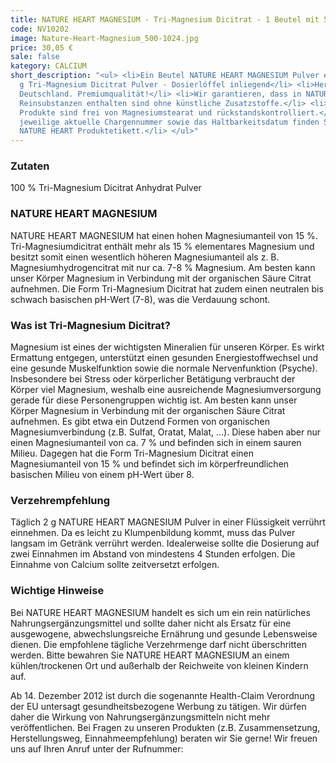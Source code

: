 ```yaml
---
title: NATURE HEART MAGNESIUM - Tri-Magnesium Dicitrat - 1 Beutel mit 500 g Pulver
code: NV10202
image: Nature-Heart-Magnesium_500-1024.jpg
price: 30,05 €
sale: false
kategory: CALCIUM
short_description: "<ul> <li>Ein Beutel NATURE HEART MAGNESIUM Pulver enthält 500
  g Tri-Magnesium Dicitrat Pulver - Dosierlöffel inliegend</li> <li>Herstellungsort
  Deutschland. Premiumqualität!</li> <li>Wir garantieren, dass in NATURE HEART Produkten
  Reinsubstanzen enthalten sind ohne künstliche Zusatzstoffe.</li> <li>NATURE HEART
  Produkte sind frei von Magnesiumstearat und rückstandskontrolliert.</li> <li>Die
  jeweilige aktuelle Chargennummer sowie das Haltbarkeitsdatum finden Sie auf dem
  NATURE HEART Produktetikett.</li> </ul>"
---
```


<h3>Zutaten</h3>
<p>
  100 % Tri-Magnesium Dicitrat Anhydrat Pulver
</p>

<h3>NATURE HEART MAGNESIUM</h3>
<p>
  NATURE HEART MAGNESIUM hat einen hohen Magnesiumanteil von 15 %.
  Tri-Magnesiumdicitrat enthält mehr als 15 % elementares Magnesium und besitzt somit einen wesentlich höheren Magnesiumanteil als z. B. Magnesiumhydrogencitrat mit nur ca. 7-8 % Magnesium. Am besten kann unser Körper Magnesium in Verbindung mit der organischen Säure Citrat aufnehmen. Die Form Tri-Magnesium Dicitrat hat zudem einen neutralen bis schwach basischen pH-Wert (7-8), was die Verdauung schont.
</p>

<h3>Was ist Tri-Magnesium Dicitrat?</h3>
<p>
  Magnesium ist eines der wichtigsten Mineralien für unseren Körper. Es wirkt Ermattung entgegen, unterstützt einen gesunden Energiestoffwechsel und eine gesunde Muskelfunktion sowie die normale Nervenfunktion (Psyche). Insbesondere bei Stress oder körperlicher Betätigung verbraucht der Körper viel Magnesium, weshalb eine ausreichende Magnesiumversorgung gerade für diese Personengruppen wichtig ist. Am besten kann unser Körper Magnesium in Verbindung mit der organischen Säure Citrat aufnehmen. Es gibt etwa ein Dutzend Formen von organischen Magnesiumverbindung (z.B. Sulfat, Oratat, Malat, …). Diese haben aber nur einen Magnesiumanteil von ca. 7 % und befinden sich in einem sauren Milieu. Dagegen hat die Form Tri-Magnesium Dicitrat einen Magnesiumanteil von 15 % und befindet sich im körperfreundlichen basischen Milieu von einem pH-Wert über 8.
</p>

<h3>Verzehrempfehlung</h3>
<p>
  Täglich 2 g NATURE HEART MAGNESIUM Pulver in einer Flüssigkeit verrührt einnehmen. Da es leicht zu Klumpenbildung kommt, muss das Pulver langsam im Getränk verrührt werden. Idealerweise sollte die Dosierung auf zwei Einnahmen im Abstand von mindestens 4 Stunden erfolgen. Die Einnahme von Calcium sollte zeitversetzt erfolgen.
</p>

<h3>Wichtige Hinweise</h3>
<p>
  Bei NATURE HEART MAGNESIUM handelt es sich um ein rein natürliches Nahrungsergänzungsmittel und sollte daher nicht als Ersatz für eine ausgewogene, abwechslungsreiche Ernährung und gesunde Lebensweise dienen. Die empfohlene tägliche Verzehrmenge darf nicht überschritten werden. Bitte bewahren Sie NATURE HEART MAGNESIUM an einem kühlen/trockenen Ort und außerhalb der Reichweite von kleinen Kindern auf.
</p>
<p>
  Ab 14. Dezember 2012 ist durch die sogenannte Health-Claim Verordnung der EU untersagt gesundheitsbezogene Werbung zu tätigen. Wir dürfen daher die Wirkung von Nahrungsergänzungsmitteln nicht mehr veröffentlichen. Bei Fragen zu unseren Produkten (z.B. Zusammensetzung, Herstellungsweg, Einnahmeempfehlung) beraten wir Sie gerne! Wir freuen uns auf Ihren Anruf unter der Rufnummer:
</p>
